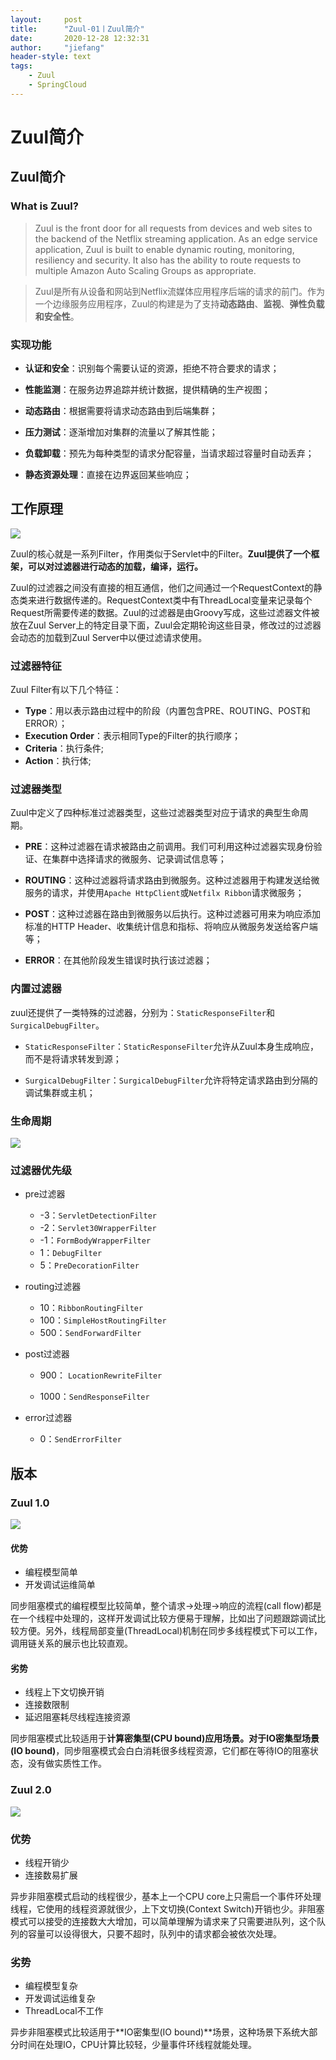 ```yaml
---
layout:     post
title:      "Zuul-01丨Zuul简介"
date:       2020-12-28 12:32:31
author:     "jiefang"
header-style: text
tags:
    - Zuul
    - SpringCloud
---
```

# Zuul简介

## Zuul简介

### What is Zuul?

> Zuul is the front door for all requests from devices and web sites to the backend of the Netflix streaming application. As an edge service application, Zuul is built to enable dynamic routing, monitoring, resiliency and security. It also has the ability to route requests to multiple Amazon Auto Scaling Groups as appropriate.

> Zuul是所有从设备和网站到Netflix流媒体应用程序后端的请求的前门。作为一个边缘服务应用程序，Zuul的构建是为了支持**动态路由**、**监视**、**弹性负载和安全性**。

### 实现功能

- **认证和安全**：识别每个需要认证的资源，拒绝不符合要求的请求；

- **性能监测**：在服务边界追踪并统计数据，提供精确的生产视图；
- **动态路由**：根据需要将请求动态路由到后端集群；
- **压力测试**：逐渐增加对集群的流量以了解其性能；
- **负载卸载**：预先为每种类型的请求分配容量，当请求超过容量时自动丢弃；
- **静态资源处理**：直接在边界返回某些响应；

## 工作原理

![](https://s3.ax1x.com/2020/12/27/rIt0r4.png)

Zuul的核心就是一系列Filter，作用类似于Servlet中的Filter。**Zuul提供了一个框架，可以对过滤器进行动态的加载，编译，运行。**

Zuul的过滤器之间没有直接的相互通信，他们之间通过一个RequestContext的静态类来进行数据传递的。RequestContext类中有ThreadLocal变量来记录每个Request所需要传递的数据。Zuul的过滤器是由Groovy写成，这些过滤器文件被放在Zuul Server上的特定目录下面，Zuul会定期轮询这些目录，修改过的过滤器会动态的加载到Zuul Server中以便过滤请求使用。

### 过滤器特征

Zuul Filter有以下几个特征：

- **Type**：用以表示路由过程中的阶段（内置包含PRE、ROUTING、POST和ERROR）；
- **Execution Order**：表示相同Type的Filter的执行顺序；
- **Criteria**：执行条件;
- **Action**：执行体;

### 过滤器类型

Zuul中定义了四种标准过滤器类型，这些过滤器类型对应于请求的典型生命周期。

- **PRE**：这种过滤器在请求被路由之前调用。我们可利用这种过滤器实现身份验证、在集群中选择请求的微服务、记录调试信息等；

- **ROUTING**：这种过滤器将请求路由到微服务。这种过滤器用于构建发送给微服务的请求，并使用`Apache HttpClient`或`Netfilx Ribbon`请求微服务；

- **POST**：这种过滤器在路由到微服务以后执行。这种过滤器可用来为响应添加标准的HTTP Header、收集统计信息和指标、将响应从微服务发送给客户端等；

- **ERROR**：在其他阶段发生错误时执行该过滤器；

### 内置过滤器

zuul还提供了一类特殊的过滤器，分别为：`StaticResponseFilter`和`SurgicalDebugFilter`。

- `StaticResponseFilter`：`StaticResponseFilter`允许从Zuul本身生成响应，而不是将请求转发到源；

- `SurgicalDebugFilter`：`SurgicalDebugFilter`允许将特定请求路由到分隔的调试集群或主机；

### 生命周期

![](https://s3.ax1x.com/2020/12/27/rINoXF.png)

### 过滤器优先级

- pre过滤器
  - -3：`ServletDetectionFilter`
  - -2：`Servlet30WrapperFilter`
  - -1：`FormBodyWrapperFilter`
  - 1：`DebugFilter`
  - 5：`PreDecorationFilter`

- routing过滤器
  	- 10：`RibbonRoutingFilter`
  	- 100：`SimpleHostRoutingFilter`
  	- 500：`SendForwardFilter`

- post过滤器

  - 900： `LocationRewriteFilter`

  - 1000：`SendResponseFilter`

- error过滤器
  - 0：`SendErrorFilter`

## 版本

### Zuul 1.0

![](https://s3.ax1x.com/2020/12/31/rvgln0.png)

#### 优势

- 编程模型简单
- 开发调试运维简单

同步阻塞模式的编程模型比较简单，整个请求->处理->响应的流程(call flow)都是在一个线程中处理的，这样开发调试比较方便易于理解，比如出了问题跟踪调试比较方便。另外，线程局部变量(ThreadLocal)机制在同步多线程模式下可以工作，调用链关系的展示也比较直观。

#### 劣势

- 线程上下文切换开销
- 连接数限制
- 延迟阻塞耗尽线程连接资源

同步阻塞模式比较适用于**计算密集型(CPU bound)**应用场景。对于**IO密集型场景(IO bound)**，同步阻塞模式会白白消耗很多线程资源，它们都在等待IO的阻塞状态，没有做实质性工作。

### Zuul 2.0

![](https://s3.ax1x.com/2020/12/31/rv2l2d.png)

### 优势

- 线程开销少
- 连接数易扩展

异步非阻塞模式启动的线程很少，基本上一个CPU core上只需启一个事件环处理线程，它使用的线程资源就很少，上下文切换(Context Switch)开销也少。非阻塞模式可以接受的连接数大大增加，可以简单理解为请求来了只需要进队列，这个队列的容量可以设得很大，只要不超时，队列中的请求都会被依次处理。

### 劣势

- 编程模型复杂
- 开发调试运维复杂
- ThreadLocal不工作

异步非阻塞模式比较适用于**IO密集型(IO bound)**场景，这种场景下系统大部分时间在处理IO，CPU计算比较轻，少量事件环线程就能处理。

